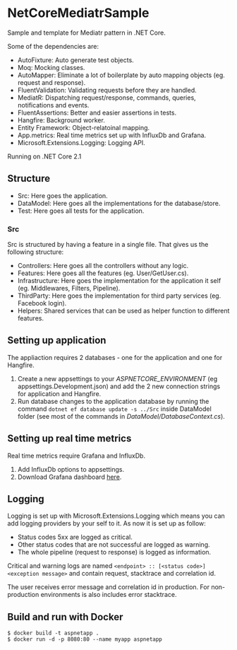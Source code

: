 # NetCoreMediatrSample
Sample and template for Mediatr pattern in .NET Core.

Some of the  dependencies are:
 - AutoFixture: Auto generate test objects.
 - Moq: Mocking classes.
 - AutoMapper: Eliminate a lot of boilerplate by auto mapping objects (eg. request and response).
 - FluentValidation: Validating requests before they are handled.
 - MediatR: Dispatching request/response, commands, queries, notifications and events.
 - FluentAssertions: Better and easier assertions in tests.
 - Hangfire: Background worker.
 - Entity Framework: Object-relatoinal mapping.
 - App.metrics: Real time metrics set up with InfluxDb and Grafana.
 - Microsoft.Extensions.Logging: Logging API.

 Running on .NET Core 2.1
 
 ## Structure
  - Src: Here goes the application.
  - DataModel: Here goes all the implementations for the database/store.
  - Test: Here goes all tests for the application.
 
 ### Src
 Src is structured by having a feature in a single file. That gives us the following structure:
  - Controllers: Here goes all the controllers without any logic.
  - Features: Here goes all the features (eg. User/GetUser.cs).
  - Infrastructure: Here goes the implementation for the application it self (eg. Middlewares, Filters, Pipeline).
  - ThirdParty: Here goes the implementation for third party services (eg. Facebook login).
  - Helpers: Shared services that can be used as helper function to different features.

## Setting up application
The appliaction requires 2 databases - one for the application and one for Hangfire.
 1. Create a new appsettings to your *ASPNETCORE_ENVIRONMENT* (eg appsettings.Development.json) and add the 2 new connection strings for application and Hangfire.
 2. Run database changes to the application database by running the command `dotnet ef database update -s ../Src` inside DataModel folder (see most of the commands in *DataModel/DatabaseContext.cs*).
 
## Setting up real time metrics
Real time metrics require Grafana and InfluxDb.
 1. Add InfluxDb options to appsettings.
 2. Download Grafana dashboard [here](https://grafana.com/dashboards/2125).
 
## Logging
Logging is set up with Microsoft.Extensions.Logging which means you can add logging providers by your self to it.
As now it is set up as follow:
 - Status codes 5xx are logged as critical.
 - Other status codes that are not successful are logged as warning.
 - The whole pipeline (request to response) is logged as information.

Critical and warning logs are named `<endpoint> :: [<status code>] <exception message>` and contain request, stacktrace and correlation id.

The user receives error message and correlation id in production. For non-production environments is also includes error stacktrace.

## Build and run with Docker
```
$ docker build -t aspnetapp .
$ docker run -d -p 8080:80 --name myapp aspnetapp
```
